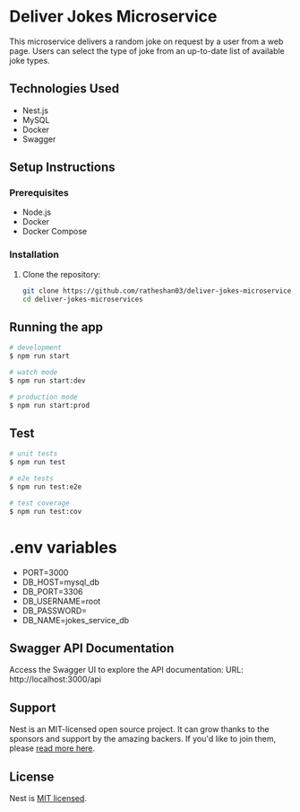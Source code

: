 # Deliver Jokes Microservice

This microservice delivers a random joke on request by a user from a web page. Users can select the type of joke from an up-to-date list of available joke types.

## Technologies Used
- Nest.js
- MySQL
- Docker
- Swagger

## Setup Instructions

### Prerequisites
- Node.js
- Docker
- Docker Compose

### Installation

1. Clone the repository:
   ```sh
   git clone https://github.com/ratheshan03/deliver-jokes-microservices.git
   cd deliver-jokes-microservices

## Running the app

```bash
# development
$ npm run start

# watch mode
$ npm run start:dev

# production mode
$ npm run start:prod
```

## Test

```bash
# unit tests
$ npm run test

# e2e tests
$ npm run test:e2e

# test coverage
$ npm run test:cov
```

# .env variables
 - PORT=3000
 - DB_HOST=mysql_db
 - DB_PORT=3306
 - DB_USERNAME=root
 - DB_PASSWORD=
 - DB_NAME=jokes_service_db

## Swagger API Documentation
Access the Swagger UI to explore the API documentation:
URL: http://localhost:3000/api

## Support

Nest is an MIT-licensed open source project. It can grow thanks to the sponsors and support by the amazing backers. If you'd like to join them, please [read more here](https://docs.nestjs.com/support).

## License
Nest is [MIT licensed](LICENSE).
